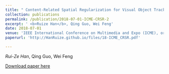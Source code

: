 ```yaml
---
title: " Content-Related Spatial Regularization for Visual Object Tracking "
collection: publications
permalink: /publication/2018-07-01-ICME-CRSR-2
excerpt: ' <b>Ruize Han</b>, Qing Guo, Wei Feng'
date: 2018-07-01
venue: 'IEEE International Conference on Multimedia and Expo (ICME), oral, best paper'
paperurl: 'http://HanRuize.github.io/files/18-ICME_CRSR.pdf'

---
```

<i>Rui-Ze Han</i>, Qing Guo, Wei Feng

[Download paper here](http://HanRuize.github.io/files/18-ICME_CRSR.pdf)
